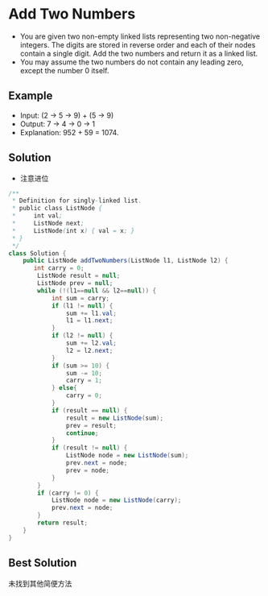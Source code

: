# Add Two Numbers
- You are given two non-empty linked lists representing two non-negative integers. The digits are stored in reverse order and each of their nodes contain a single digit. Add the two numbers and return it as a linked list.
- You may assume the two numbers do not contain any leading zero, except the number 0 itself.

## Example
- Input: (2 -> 5 -> 9) + (5 -> 9)
- Output: 7 -> 4 -> 0 -> 1
- Explanation: 952 + 59 = 1074.

## Solution
- 注意进位
```java
/**
 * Definition for singly-linked list.
 * public class ListNode {
 *     int val;
 *     ListNode next;
 *     ListNode(int x) { val = x; }
 * }
 */
class Solution {
    public ListNode addTwoNumbers(ListNode l1, ListNode l2) {
       int carry = 0;
        ListNode result = null;
        ListNode prev = null;
        while (!(l1==null && l2==null)) {
            int sum = carry;
            if (l1 != null) {
                sum += l1.val;
                l1 = l1.next;
            }
            if (l2 != null) {
                sum += l2.val;
                l2 = l2.next;
            }
            if (sum >= 10) {
                sum -= 10;
                carry = 1;
            } else{
                carry = 0;
            }
            if (result == null) {
                result = new ListNode(sum);
                prev = result;
                continue;
            }
            if (result != null) {
                ListNode node = new ListNode(sum);
                prev.next = node;
                prev = node;
            }
        }
        if (carry != 0) {
            ListNode node = new ListNode(carry);
            prev.next = node;
        }
        return result;
    }
}
```

## Best Solution

未找到其他简便方法